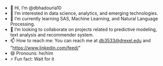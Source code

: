 - 👋 Hi, I’m @dbhadouria10
- 👀 I’m interested in data science, analytics, and emerging technologies.
- 🌱 I’m currently learning SAS, Machine Learning, and Natural Language Processing.
- 💞️ I’m looking to collaborate on projects related to predictive modeling, text analysis and  recommender system.
- 📫 How to reach me: You can reach me at db3533@drexel.edu and "https://www.linkedin.com/feed/"
- 😄 Pronouns: he/him
- ⚡ Fun fact: Wait for it

<!---
dbhadouria10/dbhadouria10 is a ✨ special ✨ repository because its `README.md` (this file) appears on your GitHub profile.
You can click the Preview link to take a look at your changes.
--->
